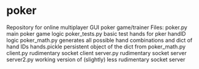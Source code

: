 # poker
Repository for online multiplayer GUI poker game/trainer
Files:
poker.py main poker game logic
poker_tests.py basic test hands for pker handID logic
poker_math.py generates all possible hand combinations and dict of hand IDs
hands.pickle persistent object of the dict from poker_math.py
client.py rudimentary socket client
server.py rudimentary socket server
server2.py working version of (slightly) less rudimentary socket server
